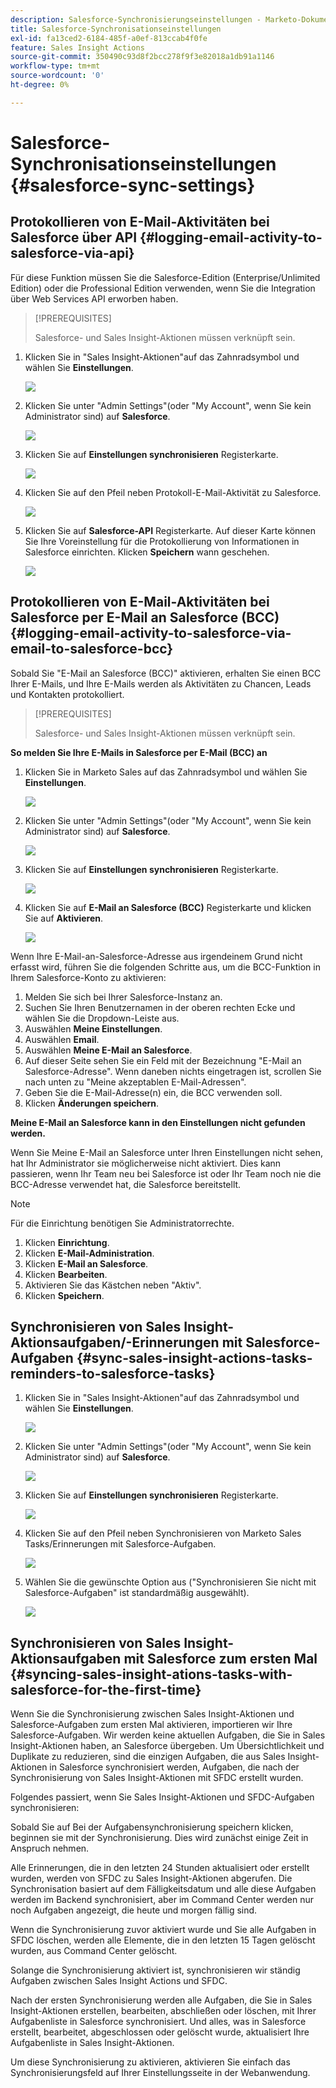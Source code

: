 ```yaml
---
description: Salesforce-Synchronisierungseinstellungen - Marketo-Dokumente - Produktdokumentation
title: Salesforce-Synchronisationseinstellungen
exl-id: fa13ced2-6184-485f-a0ef-813ccab4f0fe
feature: Sales Insight Actions
source-git-commit: 350490c93d8f2bcc278f9f3e82018a1db91a1146
workflow-type: tm+mt
source-wordcount: '0'
ht-degree: 0%

---
```


# Salesforce-Synchronisationseinstellungen {#salesforce-sync-settings}

## Protokollieren von E-Mail-Aktivitäten bei Salesforce über API {#logging-email-activity-to-salesforce-via-api}

Für diese Funktion müssen Sie die Salesforce-Edition (Enterprise/Unlimited Edition) oder die Professional Edition verwenden, wenn Sie die Integration über Web Services API erworben haben.

>[!PREREQUISITES]
>
>Salesforce- und Sales Insight-Aktionen müssen verknüpft sein.

1. Klicken Sie in &quot;Sales Insight-Aktionen&quot;auf das Zahnradsymbol und wählen Sie **Einstellungen**.

   ![](assets/salesforce-sync-settings-1.png)

1. Klicken Sie unter &quot;Admin Settings&quot;(oder &quot;My Account&quot;, wenn Sie kein Administrator sind) auf **Salesforce**.

   ![](assets/salesforce-sync-settings-2.png)

1. Klicken Sie auf **Einstellungen synchronisieren** Registerkarte.

   ![](assets/salesforce-sync-settings-3.png)

1. Klicken Sie auf den Pfeil neben Protokoll-E-Mail-Aktivität zu Salesforce.

   ![](assets/salesforce-sync-settings-4.png)

1. Klicken Sie auf **Salesforce-API** Registerkarte. Auf dieser Karte können Sie Ihre Voreinstellung für die Protokollierung von Informationen in Salesforce einrichten. Klicken **Speichern** wann geschehen.

   ![](assets/salesforce-sync-settings-5.png)

## Protokollieren von E-Mail-Aktivitäten bei Salesforce per E-Mail an Salesforce (BCC) {#logging-email-activity-to-salesforce-via-email-to-salesforce-bcc}

Sobald Sie &quot;E-Mail an Salesforce (BCC)&quot; aktivieren, erhalten Sie einen BCC Ihrer E-Mails, und Ihre E-Mails werden als Aktivitäten zu Chancen, Leads und Kontakten protokolliert.

>[!PREREQUISITES]
>
>Salesforce- und Sales Insight-Aktionen müssen verknüpft sein.

**So melden Sie Ihre E-Mails in Salesforce per E-Mail (BCC) an**

1. Klicken Sie in Marketo Sales auf das Zahnradsymbol und wählen Sie **Einstellungen**.

   ![](assets/salesforce-sync-settings-6.png)

1. Klicken Sie unter &quot;Admin Settings&quot;(oder &quot;My Account&quot;, wenn Sie kein Administrator sind) auf **Salesforce**.

   ![](assets/salesforce-sync-settings-7.png)

1. Klicken Sie auf **Einstellungen synchronisieren** Registerkarte.

   ![](assets/salesforce-sync-settings-8.png)

1. Klicken Sie auf **E-Mail an Salesforce (BCC)** Registerkarte und klicken Sie auf **Aktivieren**.

   ![](assets/salesforce-sync-settings-9.png)

Wenn Ihre E-Mail-an-Salesforce-Adresse aus irgendeinem Grund nicht erfasst wird, führen Sie die folgenden Schritte aus, um die BCC-Funktion in Ihrem Salesforce-Konto zu aktivieren:

1. Melden Sie sich bei Ihrer Salesforce-Instanz an.
1. Suchen Sie Ihren Benutzernamen in der oberen rechten Ecke und wählen Sie die Dropdown-Leiste aus.
1. Auswählen **Meine Einstellungen**.
1. Auswählen **Email**.
1. Auswählen **Meine E-Mail an Salesforce**.
1. Auf dieser Seite sehen Sie ein Feld mit der Bezeichnung &quot;E-Mail an Salesforce-Adresse&quot;. Wenn daneben nichts eingetragen ist, scrollen Sie nach unten zu &quot;Meine akzeptablen E-Mail-Adressen&quot;.
1. Geben Sie die E-Mail-Adresse(n) ein, die BCC verwenden soll.
1. Klicken **Änderungen speichern**.

**Meine E-Mail an Salesforce kann in den Einstellungen nicht gefunden werden.**

Wenn Sie Meine E-Mail an Salesforce unter Ihren Einstellungen nicht sehen, hat Ihr Administrator sie möglicherweise nicht aktiviert. Dies kann passieren, wenn Ihr Team neu bei Salesforce ist oder Ihr Team noch nie die BCC-Adresse verwendet hat, die Salesforce bereitstellt.

>[!NOTE]
>
>Für die Einrichtung benötigen Sie Administratorrechte.

1. Klicken **Einrichtung**.
1. Klicken **E-Mail-Administration**.
1. Klicken **E-Mail an Salesforce**.
1. Klicken **Bearbeiten**.
1. Aktivieren Sie das Kästchen neben &quot;Aktiv&quot;.
1. Klicken **Speichern**.

## Synchronisieren von Sales Insight-Aktionsaufgaben/-Erinnerungen mit Salesforce-Aufgaben {#sync-sales-insight-actions-tasks-reminders-to-salesforce-tasks}

1. Klicken Sie in &quot;Sales Insight-Aktionen&quot;auf das Zahnradsymbol und wählen Sie **Einstellungen**.

   ![](assets/salesforce-sync-settings-10.png)

1. Klicken Sie unter &quot;Admin Settings&quot;(oder &quot;My Account&quot;, wenn Sie kein Administrator sind) auf **Salesforce**.

   ![](assets/salesforce-sync-settings-11.png)

1. Klicken Sie auf **Einstellungen synchronisieren** Registerkarte.

   ![](assets/salesforce-sync-settings-12.png)

1. Klicken Sie auf den Pfeil neben Synchronisieren von Marketo Sales Tasks/Erinnerungen mit Salesforce-Aufgaben.

   ![](assets/salesforce-sync-settings-13.png)

1. Wählen Sie die gewünschte Option aus (&quot;Synchronisieren Sie nicht mit Salesforce-Aufgaben&quot; ist standardmäßig ausgewählt).

   ![](assets/salesforce-sync-settings-14.png)

## Synchronisieren von Sales Insight-Aktionsaufgaben mit Salesforce zum ersten Mal {#syncing-sales-insight-ations-tasks-with-salesforce-for-the-first-time}

Wenn Sie die Synchronisierung zwischen Sales Insight-Aktionen und Salesforce-Aufgaben zum ersten Mal aktivieren, importieren wir Ihre Salesforce-Aufgaben. Wir werden keine aktuellen Aufgaben, die Sie in Sales Insight-Aktionen haben, an Salesforce übergeben. Um Übersichtlichkeit und Duplikate zu reduzieren, sind die einzigen Aufgaben, die aus Sales Insight-Aktionen in Salesforce synchronisiert werden, Aufgaben, die nach der Synchronisierung von Sales Insight-Aktionen mit SFDC erstellt wurden.

Folgendes passiert, wenn Sie Sales Insight-Aktionen und SFDC-Aufgaben synchronisieren:

Sobald Sie auf Bei der Aufgabensynchronisierung speichern klicken, beginnen sie mit der Synchronisierung. Dies wird zunächst einige Zeit in Anspruch nehmen.

Alle Erinnerungen, die in den letzten 24 Stunden aktualisiert oder erstellt wurden, werden von SFDC zu Sales Insight-Aktionen abgerufen. Die Synchronisation basiert auf dem Fälligkeitsdatum und alle diese Aufgaben werden im Backend synchronisiert, aber im Command Center werden nur noch Aufgaben angezeigt, die heute und morgen fällig sind.

Wenn die Synchronisierung zuvor aktiviert wurde und Sie alle Aufgaben in SFDC löschen, werden alle Elemente, die in den letzten 15 Tagen gelöscht wurden, aus Command Center gelöscht.

Solange die Synchronisierung aktiviert ist, synchronisieren wir ständig Aufgaben zwischen Sales Insight Actions und SFDC.

Nach der ersten Synchronisierung werden alle Aufgaben, die Sie in Sales Insight-Aktionen erstellen, bearbeiten, abschließen oder löschen, mit Ihrer Aufgabenliste in Salesforce synchronisiert. Und alles, was in Salesforce erstellt, bearbeitet, abgeschlossen oder gelöscht wurde, aktualisiert Ihre Aufgabenliste in Sales Insight-Aktionen.

Um diese Synchronisierung zu aktivieren, aktivieren Sie einfach das Synchronisierungsfeld auf Ihrer Einstellungsseite in der Webanwendung.
